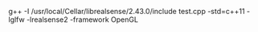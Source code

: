 g++ -I /usr/local/Cellar/librealsense/2.43.0/include test.cpp -std=c++11 -lglfw -lrealsense2 -framework OpenGL
